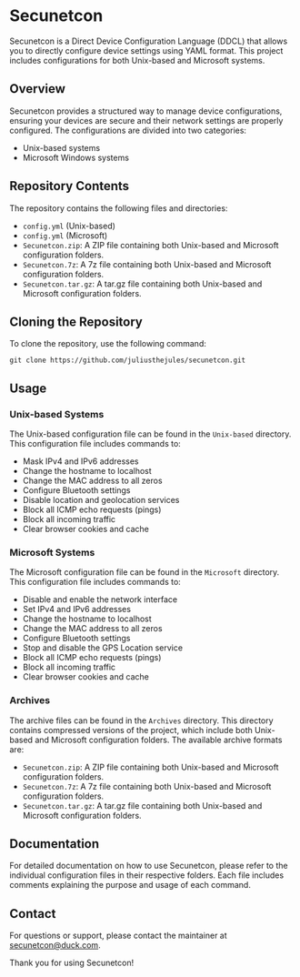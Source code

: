# Secunetcon

Secunetcon is a Direct Device Configuration Language (DDCL) that allows you to directly configure device settings using YAML format. This project includes configurations for both Unix-based and Microsoft systems.

## Overview

Secunetcon provides a structured way to manage device configurations, ensuring your devices are secure and their network settings are properly configured. The configurations are divided into two categories:
- Unix-based systems
- Microsoft Windows systems

## Repository Contents

The repository contains the following files and directories:

- `config.yml` (Unix-based)
- `config.yml` (Microsoft)
- `Secunetcon.zip`: A ZIP file containing both Unix-based and Microsoft configuration folders.
- `Secunetcon.7z`: A 7z file containing both Unix-based and Microsoft configuration folders.
- `Secunetcon.tar.gz`: A tar.gz file containing both Unix-based and Microsoft configuration folders.

## Cloning the Repository

To clone the repository, use the following command:

    git clone https://github.com/juliusthejules/secunetcon.git

## Usage

### Unix-based Systems

The Unix-based configuration file can be found in the `Unix-based` directory. This configuration file includes commands to:

- Mask IPv4 and IPv6 addresses
- Change the hostname to localhost
- Change the MAC address to all zeros
- Configure Bluetooth settings
- Disable location and geolocation services
- Block all ICMP echo requests (pings)
- Block all incoming traffic
- Clear browser cookies and cache

### Microsoft Systems

The Microsoft configuration file can be found in the `Microsoft` directory. This configuration file includes commands to:

- Disable and enable the network interface
- Set IPv4 and IPv6 addresses
- Change the hostname to localhost
- Change the MAC address to all zeros
- Configure Bluetooth settings
- Stop and disable the GPS Location service
- Block all ICMP echo requests (pings)
- Block all incoming traffic
- Clear browser cookies and cache

### Archives

The archive files can be found in the `Archives` directory. This directory contains compressed versions of the project, which include both Unix-based and Microsoft configuration folders. The available archive formats are:

- `Secunetcon.zip`: A ZIP file containing both Unix-based and Microsoft configuration folders.
- `Secunetcon.7z`: A 7z file containing both Unix-based and Microsoft configuration folders.
- `Secunetcon.tar.gz`: A tar.gz file containing both Unix-based and Microsoft configuration folders.

## Documentation

For detailed documentation on how to use Secunetcon, please refer to the individual configuration files in their respective folders. Each file includes comments explaining the purpose and usage of each command.

## Contact

For questions or support, please contact the maintainer at [secunetcon@duck.com](mailto:secunetcon@duck.com?subject=Secunetcon).

Thank you for using Secunetcon!
